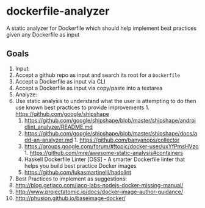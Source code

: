 # dockerfile-analyzer
A static analyzer for Dockerfile which should help implement best practices given any Dockerfile as input

## Goals

1. Input:
  1. Accept a github repo as input and search its root for a `Dockerfile`
  1. Accept a Dockerfile as input via CLI
  1. Accept a Dockerfile as input via copy/paste into a textarea
1. Analyze:
  1. Use static analysis to understand what the user is attempting to do then use known best practices to provide improvements
    1. https://github.com/google/shipshape
      1. https://github.com/google/shipshape/blob/master/shipshape/androidlint_analyzer/README.md
      1. https://github.com/google/shipshape/blob/master/shipshape/docs/add-an-analyzer.md
    1. https://github.com/banyanops/collector
      1. https://groups.google.com/forum/#!topic/docker-user/uxYfPmsHVzo
    1. https://github.com/mre/awesome-static-analysis#containers
      1. Haskell Dockerfile Linter [OSS] - A smarter Dockerfile linter that helps you build best practice Docker images
        1. https://github.com/lukasmartinelli/hadolint
1. Best Practices to implement as suggestions:
  1. http://blog.getjaco.com/jaco-labs-nodejs-docker-missing-manual/
  2. http://www.projectatomic.io/docs/docker-image-author-guidance/
  3. http://phusion.github.io/baseimage-docker/
